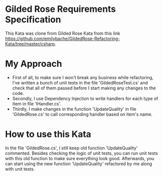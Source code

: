 Gilded Rose Requirements Specification
======================================

This Kata was clone from Gilded Rose Kata from this link https://github.com/emilybache/GildedRose-Refactoring-Kata/tree/master/csharp.

My Approach
======================================

- First of all, to make sure I won't break any business while refactoring, I've written a bunch of unit tests in the file 'GildedRoseTest.cs'
and check that all of them passed before I start making any changes to the code.
- Secondly, I use Dependency Injection to write handlers for each type of Item in file 'IHandler.cs'.
- Thirdly, I make changes in the function 'UpdateQuality' in file 'GildedRose.cs' to call corresponding handler based on item's name.

How to use this Kata
======================================

In the file 'GildedRose.cs', I still keep old function 'UpdateQuality' commented. Besides checking the logic of unit tests, you can run unit tests with this old function to make sure everything look good.
Afterwards, you can start using the new function 'UpdateQuality' refactored by me along with unit tests.
